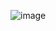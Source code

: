 ![image](https://github.com/demmorou/agnostic-api/assets/34683933/5fb7949d-aacd-4679-9f9a-c23d6069442d)
